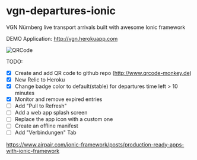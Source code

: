 # vgn-departures-ionic
VGN Nürnberg live transport arrivals built with awesome Ionic framework

DEMO Application: http://vgn.herokuapp.com

![QRCode](https://github.com/vlewin/vgn-departures-ionic/blob/master/www/img/qrcode.png)

TODO:
- [x] Create and add QR code to github repo (http://www.qrcode-monkey.de)
- [x] New Relic to Heroku
- [x] Change badge color to default(stable) for departures time left > 10 minutes
- [x] Monitor and remove expired entries
- [ ] Add "Pull to Refresh"
- [ ] Add a web app splash screen
- [ ] Replace the app icon with a custom one
- [ ] Create an offline manifest
- [ ] Add "Verbindungen" Tab

https://www.airpair.com/ionic-framework/posts/production-ready-apps-with-ionic-framework
